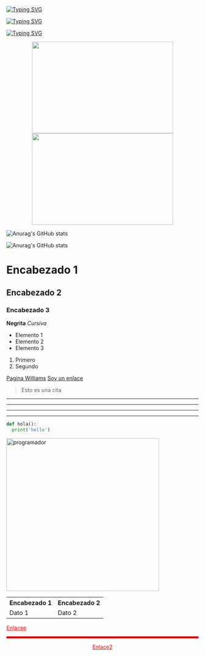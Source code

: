 [![Typing SVG](https://readme-typing-svg.demolab.com?font=Fira+Code&pause=1000&color=00F737&random=false&width=435&lines=Hola%2C+Soy+Elimelech🐧;Un+programador+full+stack🤳)](https://git.io/typing-svg)

[![Typing SVG](https://readme-typing-svg.demolab.com?font=Fira+Code&weight=800&size=22&duration=4000&pause=500&color=24F700&background=FFFFFF00&random=false&width=435&lines=Hola+Mundo!;Soy+programador;Full+Stack)](https://git.io/typing-svg)

[![Typing SVG](https://readme-typing-svg.demolab.com?font=Fira+Code&weight=800&duration=3000&pause=1000&color=00F737&width=435&lines=Me+gusta+aprender+siempre+%F0%9F%A4%8D;100%25+dedicado)](https://git.io/typing-svg)

<p align="center">
<img src="https://c.tenor.com/p7IgwS17V0sAAAAC/rtj-rick-and-morty.gif" height="240" width="370">

<img src="https://c.tenor.com/X8854xxuQ_EAAAAd/tenor.gif" height="240" width="370">



![Anurag's GitHub stats](https://github-readme-stats.vercel.app/api?username=ElimelechLexpin&show_icons=true&theme=synthwave&bg_color=333&title_color=0f0&text_color=00f)


![Anurag's GitHub stats](https://github-readme-stats.vercel.app/api?username=ElimelechLexpin&show_icons=false&theme=ambient_gradient&bg_color=000&text_color=aaa&title_color=f00)

<!-- ENCABEZADOS Markdown 
Utilizar ( # ) para crear encabezados de diferentes niveles
-->
# Encabezado 1
## Encabezado 2
### Encabezado 3

<!-- ESTILOS DE LETRAS -->
**Negrita**
*Cursiva*

<!-- LISTAS -->

- Elemento 1
- Elemento 2
- Elemento 3

1. Primero
2. Segundo

<!-- Enlaces
Debemos utilizar corchetes y parentesis para crear enlaces
-->
[Pagina Williams](https://williamscesar.ejaqlxpn.com/)
[Soy un enlace](https://google.com)

<!-- COLOCAR UNA IMAGEN
Debemos utilizar corchetes y parentesis, pero antes colocar un !
![textoAlternativo](url)
-->

<!-- CITAS -->
> Esto es una cita

<!-- LINEAS HORIZONTALES -->
---
---
---
---

 <!-- MOSTRAR CODIGO -->
```python
def hola():
  print('hello')
```

<!-- AHORA, CON HTML -->

<!-- IMAGEN -->
<img src='https://experienciajoven.com/wp-content/uploads/2023/01/que-hace-un-programador-web.gif' alt='programador' style="width:400px;">

<!-- TABLA -->
<table>
  <tr>
    <th>Encabezado 1</th>
    <th>Encabezado 2</th>
  </tr>
  <tr>
    <td>Dato 1</td>
    <td>Dato 2</td>
  </tr>
</table>

<!-- ENLACES HTML -->

<a href="https://www.google.com" style="color:rgb(255,0,0);">Enlacee</a>

<!-- LINEAS HORIZONTALES -->

<hr style="border:2px solid rgb(255,0,0);">

<!-- CONTENEDORES (NO DIV) y SI (P) -->

<p align="center">
  <a href="https://www.google.com" style="color:rgb(255,0,0);">Enlace2</a>
</p>











